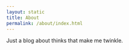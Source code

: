 ```yaml
---
layout: static
title: About
permalink: /about/index.html
---
```


Just a blog about thinks that make me twinkle.

